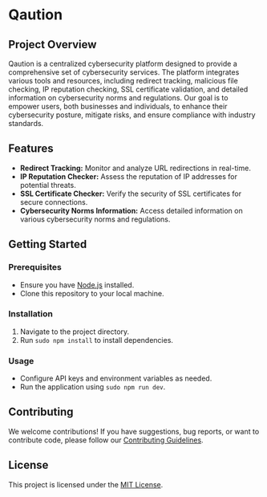 # Qaution

## Project Overview

Qaution is a centralized cybersecurity platform designed to provide a comprehensive set of cybersecurity services. The platform integrates various tools and resources, including redirect tracking, malicious file checking, IP reputation checking, SSL certificate validation, and detailed information on cybersecurity norms and regulations. Our goal is to empower users, both businesses and individuals, to enhance their cybersecurity posture, mitigate risks, and ensure compliance with industry standards.

## Features

- **Redirect Tracking:** Monitor and analyze URL redirections in real-time.
- **IP Reputation Checker:** Assess the reputation of IP addresses for potential threats.
- **SSL Certificate Checker:** Verify the security of SSL certificates for secure connections.
- **Cybersecurity Norms Information:** Access detailed information on various cybersecurity norms and regulations.

## Getting Started

### Prerequisites

- Ensure you have [Node.js](https://nodejs.org/) installed.
- Clone this repository to your local machine.

### Installation

1. Navigate to the project directory.
2. Run `sudo npm install` to install dependencies.

### Usage

- Configure API keys and environment variables as needed.
- Run the application using `sudo npm run dev`.

## Contributing

We welcome contributions! If you have suggestions, bug reports, or want to contribute code, please follow our [Contributing Guidelines](CONTRIBUTING.md).

## License

This project is licensed under the [MIT License](LICENSE.md).
